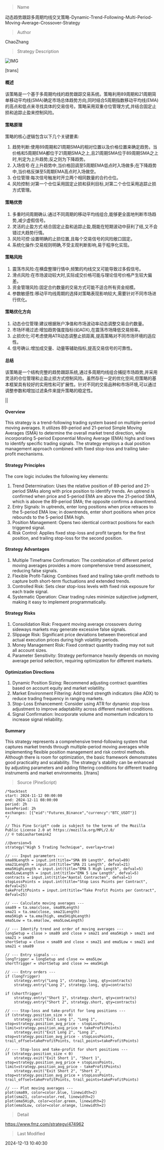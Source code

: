 
> Name

动态趋势跟踪多周期均线交叉策略-Dynamic-Trend-Following-Multi-Period-Moving-Average-Crossover-Strategy

> Author

ChaoZhang

> Strategy Description

![IMG](https://www.fmz.com/upload/asset/9000bb17aaeaefd868.png)

[trans]
#### 概述
该策略是一个基于多周期均线的趋势跟踪交易系统。策略利用89周期和21周期简单移动平均线(SMA)确定市场总体趋势方向,同时结合5周期指数移动平均线(EMA)的高点和低点来寻找具体的交易信号。策略采用双重仓位管理方式,并结合固定止损和追踪止盈来控制风险。

#### 策略原理
策略的核心逻辑包含以下几个关键要素:
1. 趋势判断:使用89周期和21周期SMA的相对位置以及价格位置来确定趋势。当价格和5周期EMA都位于21周期SMA之上,且21周期SMA位于89周期SMA之上时,判定为上升趋势;反之则为下降趋势。
2. 入场信号:在上升趋势中,当价格回调至5周期EMA低点时入场做多;在下降趋势中,当价格反弹至5周期EMA高点时入场做空。
3. 仓位管理:每次信号触发时开立两个相同数量的合约仓位。
4. 风险控制:对第一个仓位采用固定止损和获利目标,对第二个仓位采用追踪止损方式管理。

#### 策略优势
1. 多重时间周期确认:通过不同周期的移动平均线组合,能够更全面地判断市场趋势,减少虚假信号。
2. 灵活的止盈方式:结合固定止盈和追踪止盈,既能在短期波动中获利了结,又不会错过大趋势行情。
3. 风险可控:设置明确的止损位置,且每个交易信号的风险敞口固定。
4. 系统化操作:交易规则明确,不受主观判断影响,易于程序化实现。

#### 策略风险
1. 震荡市风险:在横盘整理行情中,频繁的均线交叉可能导致过多假信号。
2. 滑点风险:在市场波动较大时,实际成交价格可能与理论信号价格产生较大偏差。
3. 资金管理风险:固定合约数量的交易方式可能不适合所有资金规模。
4. 参数敏感性:移动平均线周期的选择对策略表现影响较大,需要针对不同市场进行优化。

#### 策略优化方向
1. 动态仓位管理:建议根据账户净值和市场波动率动态调整交易合约数量。
2. 市场环境过滤:增加趋势强度指标(如ADX),在震荡市场降低交易频率。
3. 止损优化:可考虑使用ATR动态调整止损距离,提高策略对不同市场环境的适应性。
4. 信号确认:增加成交量、动量等辅助指标,提高交易信号的可靠性。

#### 总结
该策略是一个结构完整的趋势跟踪系统,通过多周期均线组合捕捉市场趋势,并采用灵活的仓位管理和止盈止损方式控制风险。虽然存在一定的优化空间,但策略的基本框架具有较好的实用性和可扩展性。针对不同的交易品种和市场环境,可以通过调整参数和增加过滤条件来提升策略的稳定性。

|| 

#### Overview
This strategy is a trend-following trading system based on multiple-period moving averages. It utilizes 89-period and 21-period Simple Moving Averages (SMA) to determine the overall market trend direction, while incorporating 5-period Exponential Moving Average (EMA) highs and lows to identify specific trading signals. The strategy employs a dual position management approach combined with fixed stop-loss and trailing take-profit mechanisms.

#### Strategy Principles
The core logic includes the following key elements:
1. Trend Determination: Uses the relative position of 89-period and 21-period SMAs along with price position to identify trends. An uptrend is confirmed when price and 5-period EMA are above the 21-period SMA, which is above the 89-period SMA; the opposite confirms a downtrend.
2. Entry Signals: In uptrends, enter long positions when price retraces to the 5-period EMA low; in downtrends, enter short positions when price rebounds to the 5-period EMA high.
3. Position Management: Opens two identical contract positions for each triggered signal.
4. Risk Control: Applies fixed stop-loss and profit targets for the first position, and trailing stop-loss for the second position.

#### Strategy Advantages
1. Multiple Timeframe Confirmation: The combination of different period moving averages provides a more comprehensive trend assessment, reducing false signals.
2. Flexible Profit-Taking: Combines fixed and trailing take-profit methods to capture both short-term fluctuations and extended trends.
3. Controlled Risk: Sets clear stop-loss levels with fixed risk exposure for each trade signal.
4. Systematic Operation: Clear trading rules minimize subjective judgment, making it easy to implement programmatically.

#### Strategy Risks
1. Consolidation Risk: Frequent moving average crossovers during sideways markets may generate excessive false signals.
2. Slippage Risk: Significant price deviations between theoretical and actual execution prices during high volatility periods.
3. Money Management Risk: Fixed contract quantity trading may not suit all account sizes.
4. Parameter Sensitivity: Strategy performance heavily depends on moving average period selection, requiring optimization for different markets.

#### Optimization Directions
1. Dynamic Position Sizing: Recommend adjusting contract quantities based on account equity and market volatility.
2. Market Environment Filtering: Add trend strength indicators (like ADX) to reduce trading frequency in ranging markets.
3. Stop-Loss Enhancement: Consider using ATR for dynamic stop-loss adjustment to improve adaptability across different market conditions.
4. Signal Confirmation: Incorporate volume and momentum indicators to increase signal reliability.

#### Summary
This strategy represents a comprehensive trend-following system that captures market trends through multiple-period moving averages while implementing flexible position management and risk control methods. Although there is room for optimization, the basic framework demonstrates good practicality and scalability. The strategy's stability can be enhanced by adjusting parameters and adding filtering conditions for different trading instruments and market environments.
[/trans]



> Source (PineScript)

``` pinescript
/*backtest
start: 2024-11-12 00:00:00
end: 2024-12-11 08:00:00
period: 2h
basePeriod: 2h
exchanges: [{"eid":"Futures_Binance","currency":"BTC_USDT"}]
*/

// This Pine Script™ code is subject to the terms of the Mozilla Public License 2.0 at https://mozilla.org/MPL/2.0/
// © tobiashartemink2

//@version=5
strategy("High 5 Trading Technique", overlay=true)

// --- Input parameters ---
sma89Length = input.int(title="SMA 89 Length", defval=89)
sma21Length = input.int(title="SMA 21 Length", defval=21)
ema5HighLength = input.int(title="EMA 5 High Length", defval=5)
ema5LowLength = input.int(title="EMA 5 Low Length", defval=5)
contracts = input.int(title="Aantal Contracten", defval=1)
stopLossPoints = input.int(title="Stop Loss Points per Contract", defval=25)
takeProfitPoints = input.int(title="Take Profit Points per Contract", defval=25)

// --- Calculate moving averages ---
sma89 = ta.sma(close, sma89Length)
sma21 = ta.sma(close, sma21Length)
ema5High = ta.ema(high, ema5HighLength)
ema5Low = ta.ema(low, ema5LowLength)

// --- Identify trend and order of moving averages ---
longSetup = close > sma89 and close > sma21 and ema5High > sma21 and sma21 > sma89
shortSetup = close < sma89 and close < sma21 and ema5Low < sma21 and sma21 < sma89

// --- Entry signals ---
longTrigger = longSetup and close <= ema5Low
shortTrigger = shortSetup and close >= ema5High

// --- Entry orders ---
if (longTrigger)
    strategy.entry("Long 1", strategy.long, qty=contracts)
    strategy.entry("Long 2", strategy.long, qty=contracts)

if (shortTrigger)
    strategy.entry("Short 1", strategy.short, qty=contracts)
    strategy.entry("Short 2", strategy.short, qty=contracts)

// --- Stop-loss and take-profit for long positions ---
if (strategy.position_size > 0)
    strategy.exit("Exit Long 1", "Long 1", stop=strategy.position_avg_price - stopLossPoints, limit=strategy.position_avg_price + takeProfitPoints)
    strategy.exit("Exit Long 2", "Long 2", stop=strategy.position_avg_price - stopLossPoints, trail_offset=takeProfitPoints, trail_points=takeProfitPoints)

// --- Stop-loss and take-profit for short positions ---
if (strategy.position_size < 0)
    strategy.exit("Exit Short 1", "Short 1", stop=strategy.position_avg_price + stopLossPoints, limit=strategy.position_avg_price - takeProfitPoints)
    strategy.exit("Exit Short 2", "Short 2", stop=strategy.position_avg_price + stopLossPoints, trail_offset=takeProfitPoints, trail_points=takeProfitPoints)

// --- Plot moving averages ---
plot(sma89, color=color.blue, linewidth=2)
plot(sma21, color=color.red, linewidth=2)
plot(ema5High, color=color.green, linewidth=2)
plot(ema5Low, color=color.orange, linewidth=2)

```

> Detail

https://www.fmz.com/strategy/474962

> Last Modified

2024-12-13 10:40:30
